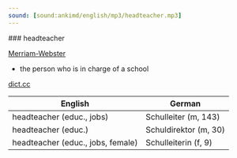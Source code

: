 ```yaml
---
sound: [sound:ankimd/english/mp3/headteacher.mp3]
---
```


\### headteacher

[Merriam-Webster](https://www.merriam-webster.com/dictionary/headteacher)

- the person who is in charge of a school

[dict.cc](https://www.dict.cc/headteacher)

| English        | German       |
| -------------- | ------------ |
| headteacher (educ., jobs) | Schulleiter (m, 143) |
| headteacher (educ.) | Schuldirektor (m, 30) |
| headteacher (educ., jobs, female) | Schulleiterin (f, 9) |
